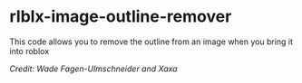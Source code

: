 # rlblx-image-outline-remover
This code allows you to remove the outline from an image when you bring it into roblox

*Credit: Wade Fagen-Ulmschneider and Xaxa*
